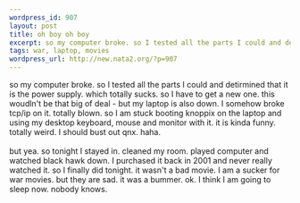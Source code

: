 ```yaml
--- 
wordpress_id: 907
layout: post
title: oh boy oh boy
excerpt: so my computer broke. so I tested all the parts I could and detirmined that it is the power supply. which totally sucks. so I have to get a new one. this woudln't be that big of deal - but my laptop is also down. I somehow broke tcp/ip on it. totally blown. so I am stuck booting knoppix on the laptop and using my desktop keyboard, mouse and monitor with it. it is kinda funny. totally weird. I sh...
tags: war, laptop, movies
wordpress_url: http://new.nata2.org/?p=907
---
```

so my computer broke. so I tested all the parts I could and detirmined that it is the power supply. which totally sucks. so I have to get a new one. this woudln't be that big of deal - but my laptop is also down. I somehow broke tcp/ip on it. totally blown. so I am stuck booting knoppix on the laptop and using my desktop keyboard, mouse and monitor with it. it is kinda funny. totally weird. I should bust out qnx. haha. <br/><br/>but yea. so tonight I stayed in. cleaned my room. played computer and watched black hawk down. I purchased it back in 2001 and never really watched it. so I finally did tonight. it wasn't a bad movie. I am a sucker for war movies. but they are sad. it was a bummer. ok. I think I am going to sleep now. nobody knows. 

